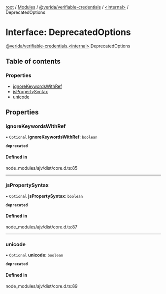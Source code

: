 [root](../README.md) / [Modules](../modules.md) / [@verida/verifiable-credentials](../modules/verida_verifiable_credentials.md) / [<internal\>](../modules/verida_verifiable_credentials._internal_.md) / DeprecatedOptions

# Interface: DeprecatedOptions

[@verida/verifiable-credentials](../modules/verida_verifiable_credentials.md).[<internal\>](../modules/verida_verifiable_credentials._internal_.md).DeprecatedOptions

## Table of contents

### Properties

- [ignoreKeywordsWithRef](verida_verifiable_credentials._internal_.DeprecatedOptions.md#ignorekeywordswithref)
- [jsPropertySyntax](verida_verifiable_credentials._internal_.DeprecatedOptions.md#jspropertysyntax)
- [unicode](verida_verifiable_credentials._internal_.DeprecatedOptions.md#unicode)

## Properties

### ignoreKeywordsWithRef

• `Optional` **ignoreKeywordsWithRef**: `boolean`

**`deprecated`**

#### Defined in

node_modules/ajv/dist/core.d.ts:85

___

### jsPropertySyntax

• `Optional` **jsPropertySyntax**: `boolean`

**`deprecated`**

#### Defined in

node_modules/ajv/dist/core.d.ts:87

___

### unicode

• `Optional` **unicode**: `boolean`

**`deprecated`**

#### Defined in

node_modules/ajv/dist/core.d.ts:89
